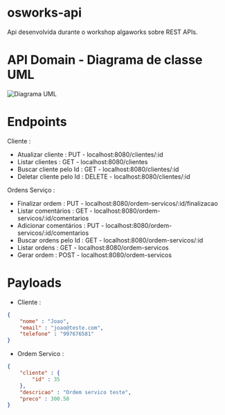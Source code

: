 # osworks-api
Api desenvolvida durante o workshop algaworks sobre REST APIs.

# API Domain - Diagrama de classe UML
![Diagrama UML](../main/docs/UML_Osworks_Api.png)

# Endpoints

Cliente :
- Atualizar cliente : PUT - localhost:8080/clientes/:id
- Listar clientes : GET - localhost:8080/clientes
- Buscar cliente pelo Id : GET - localhost:8080/clientes/:id
- Deletar cliente pelo Id : DELETE - localhost:8080/clientes/:id

Ordens Serviço :
- Finalizar ordem : PUT - localhost:8080/ordem-servicos/:id/finalizacao
- Listar comentários : GET - localhost:8080/ordem-servicos/:id/comentarios
- Adicionar comentários : PUT - localhost:8080/ordem-servicos/:id/comentarios
- Buscar ordens pelo Id : GET - localhost:8080/ordem-servicos/:id
- Listar ordens : GET - localhost:8080/ordem-servicos
- Gerar ordem : POST - localhost:8080/ordem-servicos

# Payloads

- Cliente :
```json
{
	"nome" : "Joao",
	"email" : "joao@teste.com",
	"telefone" : "997676581" 
}
```
- Ordem Servico :
```json
{
	"cliente" : {
	    "id" : 35
	},
	"descricao" : "Ordem servico teste",
	"preco" : 300.50
}
```
